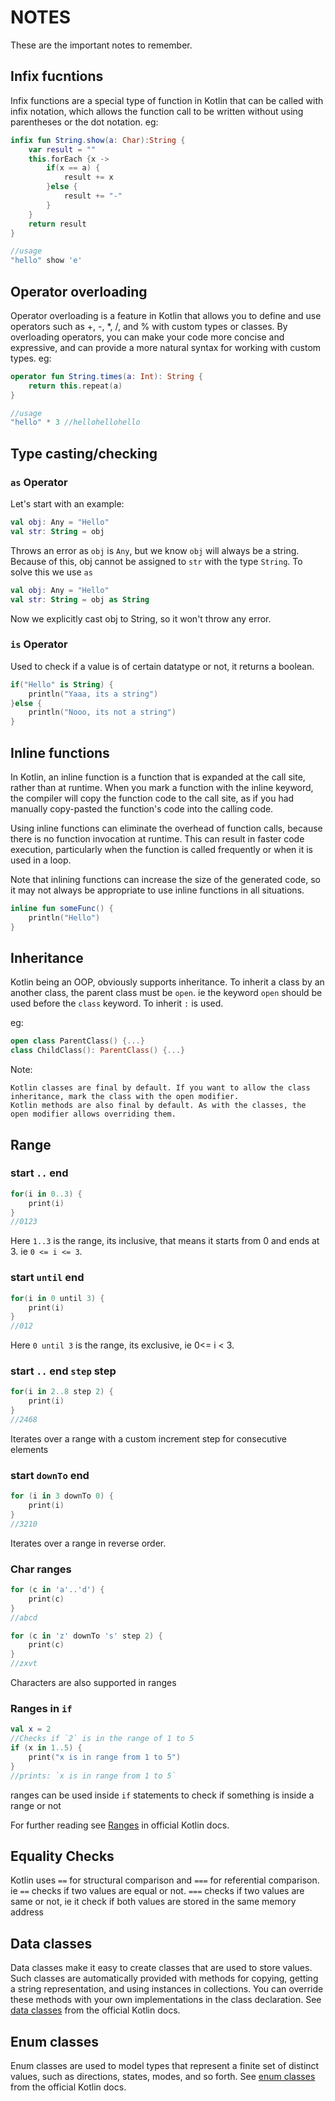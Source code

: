 # NOTES
These are the important notes to remember.

## Infix fucntions
Infix functions are a special type of function in Kotlin that can be called with infix notation, which allows the function call to be written without using parentheses or the dot notation.
eg:
```kotlin
infix fun String.show(a: Char):String {
    var result = ""
    this.forEach {x ->
        if(x == a) {
            result += x
        }else {
            result += "-"
        }
    }
    return result
}

//usage
"hello" show 'e'
```

## Operator overloading
Operator overloading is a feature in Kotlin that allows you to define and use operators such as +, -, *, /, and % with custom types or classes. By overloading operators, you can make your code more concise and expressive, and can provide a more natural syntax for working with custom types.
eg:
```kotlin
operator fun String.times(a: Int): String {
    return this.repeat(a)
}

//usage
"hello" * 3 //hellohellohello
```

## Type casting/checking
### `as` Operator
Let's start with an example:

```kotlin
val obj: Any = "Hello"
val str: String = obj
```
Throws an error as `obj` is `Any`, but we know `obj` will always be a string. 
Because of this, obj cannot be assigned to `str` with the type `String`. To solve this we use `as`

```kotlin
val obj: Any = "Hello"
val str: String = obj as String
```
Now we explicitly cast obj to String, so it won't throw any error.

### `is` Operator
Used to check if a value is of certain datatype or not, it returns a boolean.
```kotlin
if("Hello" is String) {
    println("Yaaa, its a string")
}else {
    println("Nooo, its not a string")
}
```

## Inline functions
In Kotlin, an inline function is a function that is expanded at the call site, rather than at runtime. When you mark a function with the inline keyword, the compiler will copy the function code to the call site, as if you had manually copy-pasted the function's code into the calling code.

Using inline functions can eliminate the overhead of function calls, because there is no function invocation at runtime. This can result in faster code execution, particularly when the function is called frequently or when it is used in a loop.

Note that inlining functions can increase the size of the generated code, so it may not always be appropriate to use inline functions in all situations.

```kotlin
inline fun someFunc() {
    println("Hello")
}
```

## Inheritance
Kotlin being an OOP, obviously supports inheritance. To inherit a class by an another class, the parent class must be `open`.
ie the keyword `open` should be used before the `class` keyword.
To inherit `:` is used.

eg:
```kotlin
open class ParentClass() {...}
class ChildClass(): ParentClass() {...}
```
Note: 
    
    Kotlin classes are final by default. If you want to allow the class inheritance, mark the class with the open modifier.
    Kotlin methods are also final by default. As with the classes, the open modifier allows overriding them.


## Range

### start `..` end
```kotlin
for(i in 0..3) {
    print(i)
}
//0123
```
Here `1..3` is the range, its inclusive, that means it starts from 0 and ends at 3.
ie `0 <= i <= 3`.

### start `until` end
```kotlin
for(i in 0 until 3) { 
    print(i)
}
//012
```
Here `0 until 3` is the range, its exclusive, ie 0<= i < 3.


### start `..` end `step` step
```kotlin
for(i in 2..8 step 2) {
    print(i)
}
//2468
```
Iterates over a range with a custom increment step for consecutive elements

### start `downTo` end
```kotlin
for (i in 3 downTo 0) {
    print(i)
}
//3210
```
Iterates over a range in reverse order.

### Char ranges
```kotlin
for (c in 'a'..'d') {
    print(c)
}
//abcd

for (c in 'z' downTo 's' step 2) {
    print(c)
}
//zxvt
```
Characters are also supported in ranges
### Ranges in `if`
```kotlin
val x = 2
//Checks if `2` is in the range of 1 to 5
if (x in 1..5) {
    print("x is in range from 1 to 5")
}
//prints: `x is in range from 1 to 5`
```
ranges can be used inside `if` statements to check if something is inside a range or not

For further reading see [Ranges](https://play.kotlinlang.org/byExample/02_control_flow/03_Ranges) in official Kotlin docs.


## Equality Checks
Kotlin uses `==` for structural comparison and `===` for referential comparison.
ie `==` checks if two values are equal or not.
`===` checks if two values are same or not, ie it check if both values are stored in the same memory address


## Data classes
Data classes make it easy to create classes that are used to store values. Such classes are automatically provided with methods for copying, getting a string representation, and using instances in collections. You can override these methods with your own implementations in the class declaration.
See [data classes](https://play.kotlinlang.org/byExample/03_special_classes/01_Data%20classes) from the official Kotlin docs.

## Enum classes
Enum classes are used to model types that represent a finite set of distinct values, such as directions, states, modes, and so forth.
See [enum classes](https://play.kotlinlang.org/byExample/03_special_classes/02_Enum) from the official Kotlin docs.

